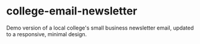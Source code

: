 # college-email-newsletter
Demo version of a local college's small business newsletter email, updated to a responsive, minimal design.
